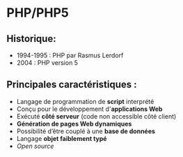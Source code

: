 PHP/PHP5
===

Historique:
---
- 1994-1995 : PHP par Rasmus Lerdorf
- 2004 : PHP version 5

Principales caractéristiques :
---
- Langage de programmation de **script** interprété 
- Conçu pour le développement d'**applications Web**
- Exécuté **côté serveur** (code non accessible côté client)
- **Génération de pages Web dynamiques**
- Possibilité d’être couplé à une **base de données**
- Langage **objet faiblement typé**
- _Open source_
